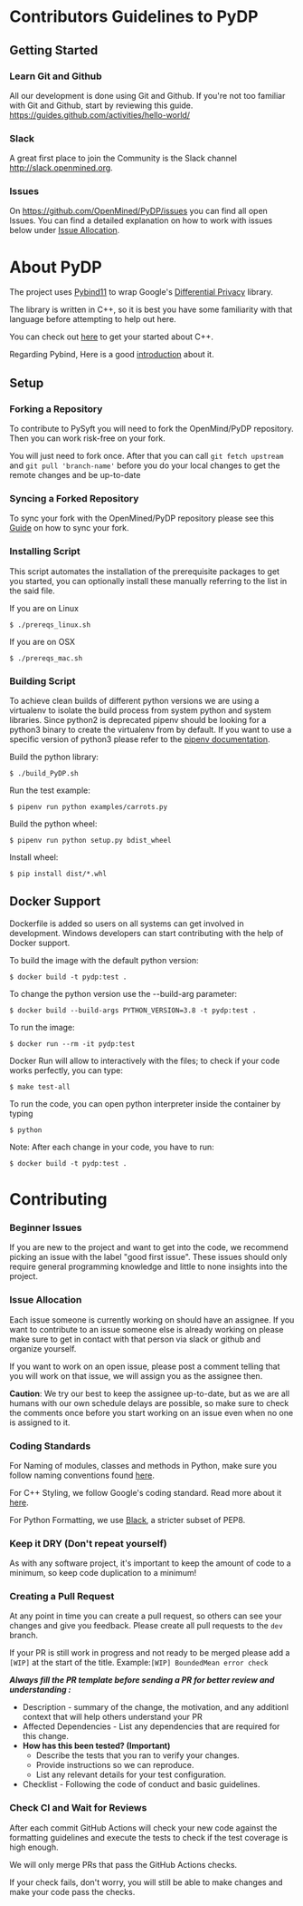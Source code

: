 # Contributors Guidelines to PyDP

## Getting Started

### Learn Git and Github

All our development is done using Git and Github. If you're not too familiar with Git and Github, start by reviewing this guide. <https://guides.github.com/activities/hello-world/>

### Slack

A great first place to join the Community is the Slack channel <http://slack.openmined.org>.

### Issues

On <https://github.com/OpenMined/PyDP/issues> you can find all open Issues. You can find a detailed explanation on how to work with issues below under [Issue Allocation](#issue-allocation).


# About PyDP

The project uses [Pybind11](http://pybind11.readthedocs.io) to wrap Google's [Differential Privacy](https://github.com/google/differential-privacy) library.

The library is written in C++, so it is best you have some familiarity with that language before attempting to help out here.

You can check out [here](https://www.learncpp.com/) to get your started about C++.

Regarding Pybind, Here is a good [introduction](https://www.youtube.com/watch?v=jQedHfF1Jfw) about it.

## Setup

### Forking a Repository

To contribute to PySyft you will need to fork the OpenMind/PyDP repository.
Then you can work risk-free on your fork.

You will just need to fork once. After that you can call `git fetch upstream` and `git pull 'branch-name'` before you do your local changes to get the remote changes and be up-to-date

### Syncing a Forked Repository

To sync your fork with the OpenMined/PyDP repository please see this [Guide](https://help.github.com/articles/syncing-a-fork/) on how to sync your fork.


### Installing Script

This script automates the installation of the prerequisite packages to get you started, you can optionally install these manually referring to the list in the said file.

If you are on Linux
```
$ ./prereqs_linux.sh  
```
If you are on OSX
```
$ ./prereqs_mac.sh
```

### Building Script

To achieve clean builds of different python versions we are using a virtualenv to isolate
the build process from system python and system libraries. Since python2 is deprecated
pipenv should be looking for a python3 binary to create the virtualenv from by default.
If you want to use a specific version of python3 please refer to the
[pipenv documentation](https://pipenv-fork.readthedocs.io/en/latest/).

Build the python library:

```
$ ./build_PyDP.sh
```

Run the test example:
```
$ pipenv run python examples/carrots.py
```

Build the python wheel:

```
$ pipenv run python setup.py bdist_wheel
```

Install wheel:

```
$ pip install dist/*.whl
```

## Docker Support

Dockerfile is added so users on all systems can get involved in development.
Windows developers can start contributing with the help of Docker support.

To build the image with the default python version:

```
$ docker build -t pydp:test .
```

To change the python version use the --build-arg parameter:

```
$ docker build --build-args PYTHON_VERSION=3.8 -t pydp:test .
```

To run the image:

```
$ docker run --rm -it pydp:test
```

Docker Run will allow to interactively with the files; to check if your code works
perfectly, you can type:

```
$ make test-all
```

To run the code, you can open python interpreter inside the container by typing

```
$ python
```

Note: After each change in your code, you have to run:

```
$ docker build -t pydp:test .
```


# Contributing

### Beginner Issues

If you are new to the project and want to get into the code, we recommend picking an issue with the label "good first issue". These issues should only require general programming knowledge and little to none insights into the project.

### Issue Allocation

Each issue someone is currently working on should have an assignee. If you want to contribute to an issue someone else is already working on please make sure to get in contact with that person via slack or github and organize yourself.

If you want to work on an open issue, please post a comment telling that you will work on that issue, we will assign you as the assignee then.

**Caution**: We try our best to keep the assignee up-to-date, but as we are all humans with our own schedule delays are possible, so make sure to check the comments once before you start working on an issue even when no one is assigned to it.

### Coding Standards

For Naming of modules, classes and methods in Python, make sure you follow naming
conventions found
[here](https://visualgit.readthedocs.io/en/latest/pages/naming_convention.html).

For C++ Styling, we follow Google's coding standard. Read more about it
[here](./.clang-format).

For Python Formatting, we use
[Black](https://black.readthedocs.io/en/stable/the_black_code_style.html),
a stricter subset of PEP8.

### Keep it DRY (Don't repeat yourself)

As with any software project, it's important to keep the amount of code to a minimum, so keep code duplication to a minimum!

### Creating a Pull Request

At any point in time you can create a pull request, so others can see your changes and give you feedback.
Please create all pull requests to the `dev` branch.

If your PR is still work in progress and not ready to be merged please add a `[WIP]` at the start of the title.
Example:`[WIP] BoundedMean error check`

***Always fill the PR template before sending a PR for better review and understanding :***
- Description - summary of the change, the motivation, and any additionl context that will help others understand your PR
- Affected Dependencies - List any dependencies that are required for this change.
- **How has this been tested? (Important)**
   - Describe the tests that you ran to verify your changes.
   - Provide instructions so we can reproduce.
   - List any relevant details for your test configuration.
- Checklist - Following the code of conduct and basic guidelines.

### Check CI and Wait for Reviews

After each commit GitHub Actions will check your new code against the formatting guidelines and execute the tests to check if the test coverage is high enough.

We will only merge PRs that pass the GitHub Actions checks.

If your check fails, don't worry, you will still be able to make changes and make your code pass the checks.



